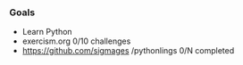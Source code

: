 ### Goals 
* Learn Python
*   exercism.org 0/10 challenges
*   https://github.com/sigmages 
/pythonlings 0/N completed
